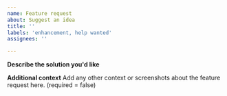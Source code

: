 ```yaml
---
name: Feature request
about: Suggest an idea
title: ''
labels: 'enhancement, help wanted'
assignees: ''

---
```


**Describe the solution you'd like**
<TO BE REPLACED>

**Additional context**
Add any other context or screenshots about the feature request here. (required = false)
